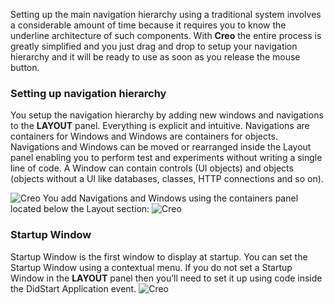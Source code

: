 Setting up the main navigation hierarchy using a traditional system involves a considerable amount of time because it requires you to know the underline architecture of such components. With **Creo** the entire process is greatly simplified and you just drag and drop to setup your navigation hierarchy and it will be ready to use as soon as you release the mouse button.

### Setting up navigation hierarchy
You setup the navigation hierarchy by adding new windows and navigations to the **LAYOUT** panel. Everything is explicit and intuitive. Navigations are containers for Windows and Windows are containers for objects. Navigations and Windows can be moved or rearranged inside the Layout panel enabling you to perform test and experiments without writing a single line of code. A Window can contain controls (UI objects) and objects (objects without a UI like databases, classes, HTTP connections and so on).

![Creo](creo_layout_1.png)
You add Navigations and Windows using the containers panel located below the Layout section:
![Creo](creo_layout_2.png)

### Startup Window
Startup Window is the first window to display at startup. You can set the Startup Window using a contextual menu.  If you do not set a Startup Window in the **LAYOUT** panel then you’ll need to set it up using code inside the DidStart Application event.
![Creo](creo_layout_3.png)
